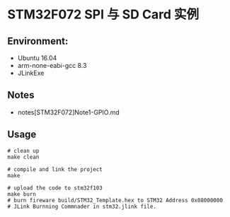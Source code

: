 # STM32F072 SPI 与 SD Card 实例

## Environment:
- Ubuntu 16.04
- arm-none-eabi-gcc 8.3
- JLinkExe 

## Notes
- notes\[STM32F072]Note1-GPIO.md

## Usage
```
# clean up
make clean

# compile and link the project
make

# upload the code to stm32f103
make burn
# burn fireware build/STM32_Template.hex to STM32 Address 0x08000000
# JLink Burnning Commnader in stm32.jlink file.
```

